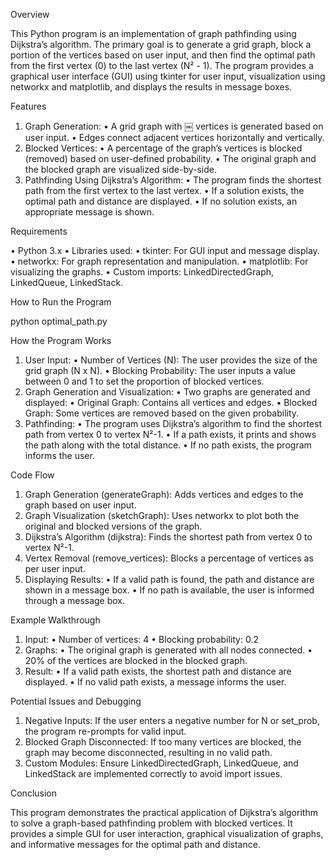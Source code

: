 Overview

This Python program is an implementation of graph pathfinding using Dijkstra’s algorithm. The primary goal is to generate a grid graph, block a portion of the vertices based on user input, and then find the optimal path from the first vertex (0) to the last vertex (N² - 1). The program provides a graphical user interface (GUI) using tkinter for user input, visualization using networkx and matplotlib, and displays the results in message boxes.

Features

1.	Graph Generation:
•	A grid graph with ￼ vertices is generated based on user input.
•	Edges connect adjacent vertices horizontally and vertically.
2.	Blocked Vertices:
•	A percentage of the graph’s vertices is blocked (removed) based on user-defined probability.
•	The original graph and the blocked graph are visualized side-by-side.
3.	Pathfinding Using Dijkstra’s Algorithm:
•	The program finds the shortest path from the first vertex to the last vertex.
•	If a solution exists, the optimal path and distance are displayed.
•	If no solution exists, an appropriate message is shown.

Requirements

•	Python 3.x
•	Libraries used:
•	tkinter: For GUI input and message display.
•	networkx: For graph representation and manipulation.
•	matplotlib: For visualizing the graphs.
•	Custom imports: LinkedDirectedGraph, LinkedQueue, LinkedStack.

How to Run the Program

python optimal_path.py


How the Program Works

1.	User Input:
•	Number of Vertices (N): The user provides the size of the grid graph (N x N).
•	Blocking Probability: The user inputs a value between 0 and 1 to set the proportion of blocked vertices.
2.	Graph Generation and Visualization:
•	Two graphs are generated and displayed:
•	Original Graph: Contains all vertices and edges.
•	Blocked Graph: Some vertices are removed based on the given probability.
3.	Pathfinding:
•	The program uses Dijkstra’s algorithm to find the shortest path from vertex 0 to vertex N²-1.
•	If a path exists, it prints and shows the path along with the total distance.
•	If no path exists, the program informs the user.

Code Flow

1.	Graph Generation (generateGraph): Adds vertices and edges to the graph based on user input.
2.	Graph Visualization (sketchGraph): Uses networkx to plot both the original and blocked versions of the graph.
3.	Dijkstra’s Algorithm (dijkstra): Finds the shortest path from vertex 0 to vertex N²-1.
4.	Vertex Removal (remove_vertices): Blocks a percentage of vertices as per user input.
5.	Displaying Results:
•	If a valid path is found, the path and distance are shown in a message box.
•	If no path is available, the user is informed through a message box.

Example Walkthrough

1.	Input:
•	Number of vertices: 4
•	Blocking probability: 0.2
2.	Graphs:
•	The original graph is generated with all nodes connected.
•	20% of the vertices are blocked in the blocked graph.
3.	Result:
•	If a valid path exists, the shortest path and distance are displayed.
•	If no valid path exists, a message informs the user.

Potential Issues and Debugging

1.	Negative Inputs: If the user enters a negative number for N or set_prob, the program re-prompts for valid input.
2.	Blocked Graph Disconnected: If too many vertices are blocked, the graph may become disconnected, resulting in no valid path.
3.	Custom Modules: Ensure LinkedDirectedGraph, LinkedQueue, and LinkedStack are implemented correctly to avoid import issues.

Conclusion

This program demonstrates the practical application of Dijkstra’s algorithm to solve a graph-based pathfinding problem with blocked vertices. It provides a simple GUI for user interaction, graphical visualization of graphs, and informative messages for the optimal path and distance.
